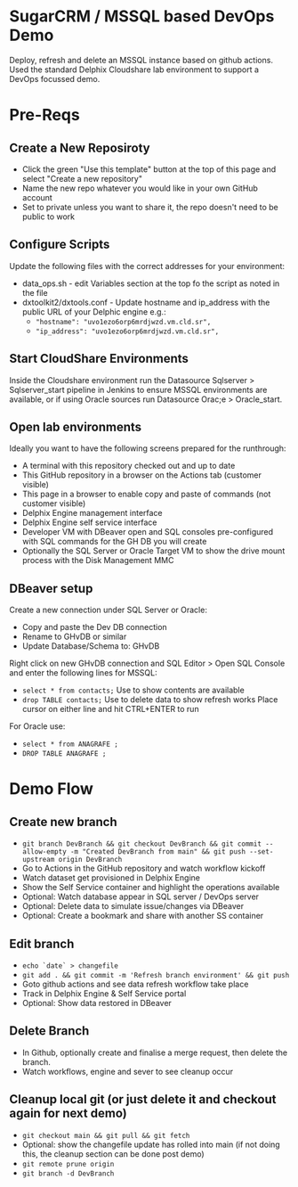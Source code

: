 # SugarCRM / MSSQL based DevOps Demo

Deploy, refresh and delete an MSSQL instance based on github actions. Used the standard Delphix Cloudshare lab environment to support a DevOps focussed demo.

# Pre-Reqs

## Create a New Reposiroty
- Click the green "Use this template" button at the top of this page and select "Create a new repository"
- Name the new repo whatever you would like in your own GitHub account
- Set to private unless you want to share it, the repo doesn't need to be public to work

## Configure Scripts

Update the following files with the correct addresses for your environment:
- data_ops.sh - edit Variables section at the top fo the script as noted in the file
- dxtoolkit2/dxtools.conf - Update hostname and ip_address with the public URL of your Delphic engine e.g.:
    - `"hostname": "uvo1ezo6orp6mrdjwzd.vm.cld.sr",`
	- `"ip_address": "uvo1ezo6orp6mrdjwzd.vm.cld.sr",`

## Start CloudShare Environments

Inside the Cloudshare environment run the Datasource Sqlserver > Sqlserver_start pipeline in Jenkins to ensure MSSQL environments are available, or if using Oracle sources run Datasource Orac;e > Oracle_start.

## Open lab environments
Ideally you want to have the following screens prepared for the runthrough:
- A terminal with this repository checked out and up to date
- This GitHub repository in a browser on the Actions tab (customer visible)
- This page in a browser to enable copy and paste of commands (not customer visible)
- Delphix Engine management interface
- Delphix Engine self service interface
- Developer VM with DBeaver open and SQL consoles pre-configured with SQL commands for the GH DB you will create
- Optionally the SQL Server or Oracle Target VM to show the drive mount process with the Disk Management MMC

## DBeaver setup

Create a new connection under SQL Server or Oracle:
- Copy and paste the Dev DB connection
- Rename to GHvDB or similar
- Update Database/Schema to: GHvDB

Right click on new GHvDB connection and SQL Editor > Open SQL Console and enter the following lines for MSSQL:
- `select * from contacts;`  Use to show contents are available
- `drop TABLE contacts;`    Use to delete data to show refresh works
Place cursor on either line and hit CTRL+ENTER to run

For Oracle use:
- `select * from ANAGRAFE ;`
- `DROP TABLE ANAGRAFE ;`

# Demo Flow

## Create new branch

- `git branch DevBranch && git checkout DevBranch && git commit --allow-empty -m "Created DevBranch from main" && git push --set-upstream origin DevBranch`
- Go to Actions in the GitHub repository and watch workflow kickoff
- Watch dataset get provisioned in Delphix Engine
- Show the Self Service container and highlight the operations available
- Optional: Watch database appear in SQL server / DevOps server
- Optional: Delete data to simulate issue/changes via DBeaver
- Optional: Create a bookmark and share with another SS container

## Edit branch

- ``echo `date` > changefile`` 
- `git add . && git commit -m 'Refresh branch environment' && git push`
- Goto github actions and see data refresh workflow take place
- Track in Delphix Engine & Self Service portal
- Optional: Show data restored in DBeaver

## Delete Branch

- In Github, optionally create and finalise a merge request, then delete the branch.
- Watch workflows, engine and sever to see cleanup occur

## Cleanup local git (or just delete it and checkout again for next demo)

- `git checkout main && git pull && git fetch`
- Optional: show the changefile update has rolled into main (if not doing this, the cleanup section can be done post demo)
- `git remote prune origin`
- `git branch -d DevBranch` 
